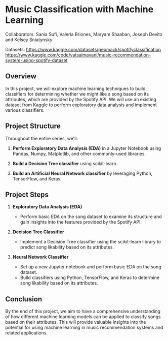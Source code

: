 # Music Classification with Machine Learning

Collaborators: Sania Sufi, Valeria Briones, Maryam Shaaban, Joseph Devito and Kelsey Sniatynsky 

Datasets: 
https://www.kaggle.com/datasets/geomack/spotifyclassification
https://www.kaggle.com/code/vatsalmavani/music-recommendation-system-using-spotify-dataset

## Overview
In this project, we will explore machine learning techniques to build classifiers for determining whether we might like a song based on its attributes, which are provided by the Spotify API. We will use an existing dataset from Kaggle to perform exploratory data analysis and implement various classifiers.

## Project Structure
Throughout the entire series, we'll:

1. **Perform Exploratory Data Analysis (EDA)** in a Jupyter Notebook using Pandas, Numpy, Matplotlib, and other commonly-used libraries.

2. **Build a Decision Tree classifier** using scikit-learn.

4. **Build an Artificial Neural Network classifier** by leveraging Python, TensorFlow, and Keras.

## Project Steps
1. **Exploratory Data Analysis (EDA)**
   - Perform basic EDA on the song dataset to examine its structure and gain insights into the features provided by the Spotify API.

2. **Decision Tree Classifier**
   - Implement a Decision Tree classifier using the scikit-learn library to predict song likability based on its attributes.

4. **Neural Network Classifier**
   - Set up a new Jupyter notebook and perform basic EDA on the song dataset.
   - Build classifiers using Python, TensorFlow, and Keras to determine song likability based on its attributes.

## Conclusion
By the end of this project, we aim to have a comprehensive understanding of how different machine learning models can be applied to classify songs based on their attributes. This will provide valuable insights into the potential for using machine learning in music recommendation systems and related applications.
